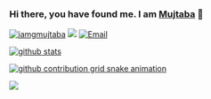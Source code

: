 ### Hi there, you have found me. I am [Mujtaba](https://www.gmujtaba.com/) 👋

<a href="https://github.com/iamgmujtaba"><img src="https://komarev.com/ghpvc/?username=iamgmujtaba" alt="iamgmujtaba" /></a>
<a href="https://github.com/iamgmujtaba?tab=followers"><img src="https://img.shields.io/github/followers/iamgmujtaba"></a>
<a href="mailto:gmujtabakorai@gmail.com"><img src="https://img.shields.io/badge/Email-gmujtabakorai@gmail.com-blue" alt="Email" /></a>

[![github stats](https://github-readme-stats.vercel.app/api?username=iamgmujtaba&show_icons=true&hide_title=true&hide_border=true&theme=onedark)](https://www.gmujtaba.com/)

[![github contribution grid snake animation](https://cdn.jsdelivr.net/gh/iamgmujtaba/iamgmujtaba@output/github-contribution-grid-snake.svg)](https://github.com/iamgmujtaba)

<!-- <img align="right" margin-bottom="-100px" src="./highrise.gif" width="125" height="90"> -->

<img src="https://github-profile-trophy.vercel.app/?username=iamgmujtaba&row=1&theme=oldie&margin-w=20">
